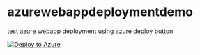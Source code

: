 # azurewebappdeploymentdemo
test azure webapp deployment using azure deploy button

[![Deploy to Azure](http://azuredeploy.net/deploybutton.png)](https://azuredeploy.net/)


